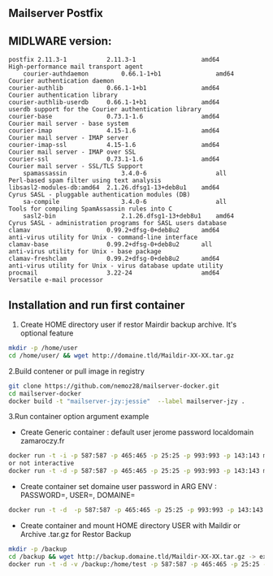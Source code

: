 ## Mailserver Postfix

## MIDLWARE version:

	postfix 2.11.3-1           2.11.3-1                  amd64        High-performance mail transport agent
        courier-authdaemon         0.66.1-1+b1               amd64        Courier authentication daemon
	courier-authlib            0.66.1-1+b1               amd64        Courier authentication library
	courier-authlib-userdb     0.66.1-1+b1               amd64        userdb support for the Courier authentication library
	courier-base               0.73.1-1.6                amd64        Courier mail server - base system
	courier-imap               4.15-1.6                  amd64        Courier mail server - IMAP server
	courier-imap-ssl           4.15-1.6                  amd64        Courier mail server - IMAP over SSL
	courier-ssl                0.73.1-1.6                amd64        Courier mail server - SSL/TLS Support
        spamassassin               3.4.0-6                   all          Perl-based spam filter using text analysis       
	libsasl2-modules-db:amd64  2.1.26.dfsg1-13+deb8u1    amd64        Cyrus SASL - pluggable authentication modules (DB)
        sa-compile                 3.4.0-6                   all          Tools for compiling SpamAssassin rules into C
        sasl2-bin                  2.1.26.dfsg1-13+deb8u1    amd64        Cyrus SASL - administration programs for SASL users database
	clamav                     0.99.2+dfsg-0+deb8u2      amd64        anti-virus utility for Unix - command-line interface
	clamav-base                0.99.2+dfsg-0+deb8u2      all          anti-virus utility for Unix - base package
	clamav-freshclam           0.99.2+dfsg-0+deb8u2      amd64        anti-virus utility for Unix - virus database update utility
	procmail                   3.22-24                   amd64        Versatile e-mail processor

## Installation and run first container
	
1. Create HOME directory user if restor Mairdir backup archive. It's optional feature
```bash
mkdir -p /home/user
cd /home/user/ && wget http://domaine.tld/Maildir-XX-XX.tar.gz
```

2.Build contener or pull image in registry
```bash
git clone https://github.com/nemoz28/mailserver-docker.git
cd mailserver-docker
docker build -t "mailserver-jzy:jessie"  --label mailserver-jzy .
```

3.Run container option argument example

- Create Generic container : default user jerome password localdomain zamaroczy.fr
```bash
docker run -t -i -p 587:587 -p 465:465 -p 25:25 -p 993:993 -p 143:143 mailserver-jzy /bin/bash
or not interactive
docker run -t -d -p 587:587 -p 465:465 -p 25:25 -p 993:993 -p 143:143 mailserver-jzy
```

- Create container set domaine user password in ARG ENV : PASSWORD=, USER=, DOMAINE=  
```bash
docker run -t -d  -p 587:587 -p 465:465 -p 25:25 -p 993:993 -p 143:143 -e PASSWORD=test -e USER=test -e DOMAINE=test.ts mailserver-jzy:jessie
```

- Create container and mount HOME directory USER with Maildir or Archive .tar.gz for Restor Backup
```bash
mkdir -p /backup
cd /backup && wget http://backup.domaine.tld/Maildir-XX-XX.tar.gz -> example
docker run -t -d -v /backup:/home/test -p 587:587 -p 465:465 -p 25:25 -p 993:993 -p 143:143 -e PASSWORD=test -e USER=test mailserver-jzy:jessie
```
